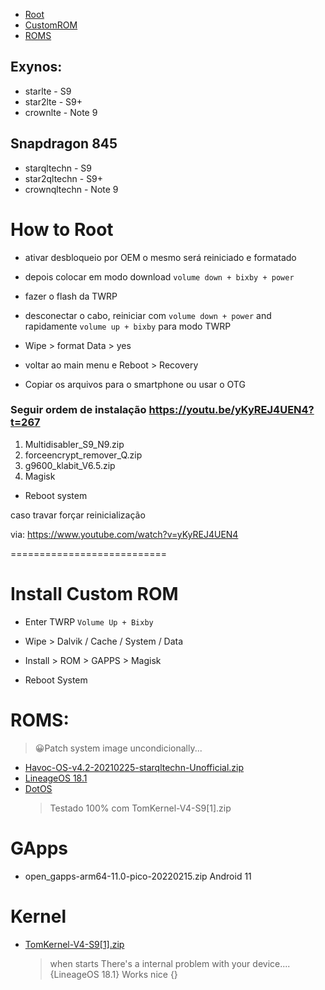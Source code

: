 - [Root](#how-to-root)
- [CustomROM](#install-custom-rom)
- [ROMS](#roms)

## Exynos:

- starlte - S9
- star2lte - S9+
- crownlte - Note 9

## Snapdragon 845

- starqltechn - S9
- star2qltechn - S9+
- crownqltechn - Note 9

# How to Root

- ativar desbloqueio por OEM o mesmo será reiniciado e formatado

- depois colocar em modo download `volume down + bixby + power`
- fazer o flash da TWRP

- desconectar o cabo, reiniciar com `volume down + power` and rapidamente `volume up + bixby` para modo TWRP

- Wipe > format Data > yes
- voltar ao main menu e Reboot > Recovery

- Copiar os arquivos para o smartphone ou usar o OTG

### Seguir ordem de instalação https://youtu.be/yKyREJ4UEN4?t=267

1. Multidisabler_S9_N9.zip
2. forceencrypt_remover_Q.zip
3. g9600_klabit_V6.5.zip
4. Magisk

- Reboot system

caso travar forçar reinicialização

via: https://www.youtube.com/watch?v=yKyREJ4UEN4

===========================

# Install Custom ROM

- Enter TWRP `Volume Up + Bixby`

- Wipe > Dalvik / Cache / System / Data

- Install > ROM > GAPPS > Magisk

- Reboot System

# ROMS:

> 😀Patch system image uncondicionally...

- [Havoc-OS-v4.2-20210225-starqltechn-Unofficial.zip](https://www.youtube.com/watch?v=p2VHuLiwox0)
- [LineageOS 18.1](https://github.com/matebuteler/galaxy845-LOS-releases/releases/tag/01-23-22)
- [DotOS](https://forum.xda-developers.com/t/rom-android-11-dotos-samsunggalaxy-s9-official-starqltechn-star2qltechn.4261665/)
  > Testado 100% com TomKernel-V4-S9[1].zip

# GApps

- open_gapps-arm64-11.0-pico-20220215.zip Android 11

# Kernel

- [TomKernel-V4-S9[1].zip](https://forum.xda-developers.com/t/kernel-updated-tomkernel-v4-s9-s9-note9-oneui-aosp-eas.4500111/)
  > when starts There's a internal problem with your device.... {LineageOS 18.1}
  > Works nice {}

